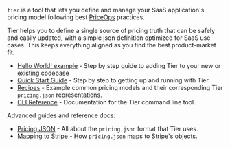 `tier` is a tool that lets you define and manage your SaaS
application's pricing model following best
[PriceOps](https://priceops.org) practices.

Tier helps you to define a single source of pricing truth that
can be safely and easily updated, with a simple json definition
optimized for SaaS use cases. This keeps everything aligned as
you find the best product-market fit.

* [Hello World! example](https://blog.tier.run/tier-hello-world-demo) - Step by step guide to adding Tier to your new or existing codebase
* [Quick Start Guide](https://tier.run/docs/quickstart) - Step by step to
  getting up and running with Tier.
* [Recipes](https://tier.run/docs/recipes) - Example common pricing models and
  their corresponding Tier `pricing.json` representations.
* [CLI Reference](https://tier.run/docs/cli) - Documentation for the Tier
  command line tool.

Advanced guides and reference docs:

* [Pricing JSON](https://tier.run/docs/pricing.json) - All about the
  `pricing.json` format that Tier uses.
* [Mapping to Stripe](https://tier.run/docs/mapping) - How `pricing.json` maps to
  Stripe's objects.
